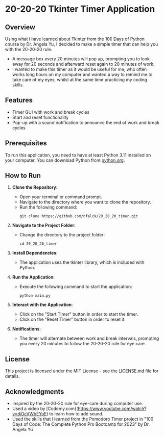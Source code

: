 # 20-20-20 Tkinter Timer Application

## Overview

Using what I have learned about Tkinter from the 100 Days of Python course by Dr. Angela Yu, I decided to make a simple timer that can help you with the 20-20-20 rule.
- A message box every 20 minutes will pop up, prompting you to look away for 20 seconds and afterward reset again to 20 minutes of work. 
- I wanted to make this timer as it would be useful for me, who often works long hours on my computer and wanted a way to remind me to take care of my eyes, whilst at the same time practicing my coding skills. 

## Features

- Timer GUI with work and break cycles
- Start and reset functionality
- Pop-up with a sound notification to announce the end of work and break cycles

## Prerequisites

To run this application, you need to have at least Python 3.11 installed on your computer. You can download Python from [python.org](https://www.python.org/downloads/).

## How to Run

1. **Clone the Repository**: 
   - Open your terminal or command prompt.
   - Navigate to the directory where you want to clone the repository.
   - Run the following command:
     ```shell
     git clone https://github.com/nfalck/20_20_20_timer.git
     ```

2. **Navigate to the Project Folder**:
   - Change the directory to the project folder:
     ```shell
     cd 20_20_20_timer
     ```

3. **Install Dependencies**:
   - The application uses the tkinter library, which is included with Python.
   
4. **Run the Application**:
   - Execute the following command to start the application:
     ```shell
     python main.py
     ```

5. **Interact with the Application**:
   - Click on the "Start Timer" button in order to start the timer.
   - Click on the "Reset Timer" button in order to reset it. 

6. **Notifications**:
   - The timer will alternate between work and break intervals, prompting you every 20 minutes to follow the 20-20-20 rule for eye care.

## License

This project is licensed under the MIT License - see the [LICENSE.md](LICENSE.md) file for details.

## Acknowledgments
- Inspired by the 20-20-20 rule for eye-care during computer use.
- Used a video by [Codemy.com}(https://www.youtube.com/watch?v=djDcVWbEYoE) to learn how to add sound.
- Used the skills that I learned from the Pomodoro Timer project in "100 Days of Code: The Complete Python Pro Bootcamp for 2023" by Dr. Angela Yu
